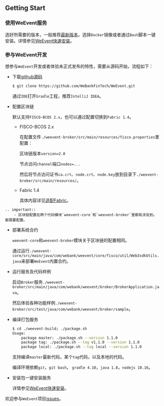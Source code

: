 ## Getting Start

### 使用WeEvent服务

选好所需要的版本，一般推荐[最新版本](https://github.com/WeBankFinTech/WeEvent/releases)。选择`Docker`镜像或者通过`Bash`脚本一键安装。详情参见[WeEvent快速安装](../install/quickinstall.html)。

### 参与WeEvent开发

想参与`WeEvent`开发或者体验未正式发布的特性，需要从源码开始，流程如下：

- 下载[github源码](https://github.com/WeBankFinTech/WeEvent)

  ```bash
  $ git clone https://github.com/WeBankFinTech/WeEvent.git
  ```

  通过`IDE`打开`Gradle`工程，推荐`IntelliJ IDEA`。

- 配置区块链

  默认支持`FISCO-BCOS 2.x`，也可以通过配置切换到`Fabric 1.4`。

  - FISCO-BCOS 2.x

    在配置文件`./weevent-broker/src/main/resources/fisco.properties`里配置：

    区块链版本`version=2.0`

    节点访问`channel`端口`nodes=...`

    然后将节点访问证书`ca.crt`、`node.crt`、`node.key`放到目录下`./weevent-broker/src/main/resources/`。

  - Fabric 1.4

    具体内容详见[适配Fabric](https://weeventdoc.readthedocs.io/zh_CN/latest/advanced/fabric.html)。
    
```eval_rst
.. important::
    - 区块链配置在两个代码模块`weevent-core`和`weevent-broker`里都有涉及到。都需要配置。
```
- 部署系统合约

  `weevent-core`和`weevent-broker`模块关于区块链的配置相同。

  通过运行`./weevent-core/src/main/java/com/webank/weevent/core/fisco/util/Web3sdkUtils.java`来部署`WeEvent`内置合约。

- 运行服务及代码样例

  启动`Broker`服务`./weevent-broker/src/main/java/com/webank/weevent/broker/BrokerApplication.java`。

  然后体验各种功能样例`./weevent-broker/src/test/java/com/webank/weevent/broker/sample`。

- 编译打包服务

  ```bash
  $ cd ./weevent-build; ./package.sh
  Usage:
      package master: ./package.sh --version 1.1.0
      package tag: ./package.sh --tag v1.1.0 --version 1.1.0
      package local: ./package.sh --tag local --version 1.1.0
  ```

  支持编译`master`最新代码，某个`tag`代码，以及本地的代码。

  编译环境依赖`git`，`git bash`， `gradle 4.10`，`java 1.8`，`nodejs 10.16`。

- 安装包一键安装服务

  详情参见[WeEvent快速安装](../install/quickinstall.html)。


欢迎参与`WeEvent`项目[issues](https://github.com/WeBankFinTech/WeEvent/issues)。

